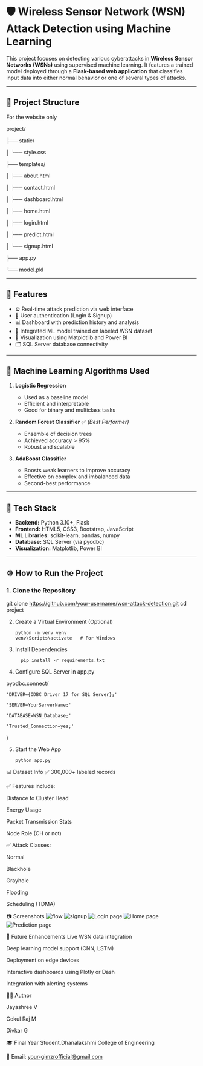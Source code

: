 # 🛡️ Wireless Sensor Network (WSN) Attack Detection using Machine Learning

This project focuses on detecting various cyberattacks in **Wireless Sensor Networks (WSNs)** using supervised machine learning. It features a trained model deployed through a **Flask-based web application** that classifies input data into either normal behavior or one of several types of attacks.

---

## 📁 Project Structure

For the website only

project/

├── static/

│ └── style.css

├── templates/

│ ├── about.html

│ ├── contact.html

│ ├── dashboard.html

│ ├── home.html

│ ├── login.html

│ ├── predict.html

│ └── signup.html

├── app.py

└── model.pkl



---

## 🚀 Features

- ⚙️ Real-time attack prediction via web interface
- 🔐 User authentication (Login & Signup)
- 📊 Dashboard with prediction history and analysis
- 🧠 Integrated ML model trained on labeled WSN dataset
- 📂 Visualization using Matplotlib and Power BI
- 🗂️ SQL Server database connectivity

---

## 🧠 Machine Learning Algorithms Used

1. **Logistic Regression**
   - Used as a baseline model
   - Efficient and interpretable
   - Good for binary and multiclass tasks

2. **Random Forest Classifier** ✅ *(Best Performer)*
   - Ensemble of decision trees
   - Achieved accuracy > 95%
   - Robust and scalable

3. **AdaBoost Classifier**
   - Boosts weak learners to improve accuracy
   - Effective on complex and imbalanced data
   - Second-best performance

---

## 🔧 Tech Stack

- **Backend:** Python 3.10+, Flask
- **Frontend:** HTML5, CSS3, Bootstrap, JavaScript
- **ML Libraries:** scikit-learn, pandas, numpy
- **Database:** SQL Server (via pyodbc)
- **Visualization:** Matplotlib, Power BI

---

## ⚙️ How to Run the Project

### 1. Clone the Repository

git clone https://github.com/your-username/wsn-attack-detection.git
cd project



2. Create a Virtual Environment (Optional)

       python -m venv venv
       venv\Scripts\activate   # For Windows



3. Install Dependencies

         pip install -r requirements.txt




4. Configure SQL Server in app.py

pyodbc.connect(

    'DRIVER={ODBC Driver 17 for SQL Server};'
    
    'SERVER=YourServerName;'
    
    'DATABASE=WSN_Database;'
    
    'Trusted_Connection=yes;'
)




5. Start the Web App

       python app.py




📊 Dataset Info
✅ 300,000+ labeled records

✅ Features include:

Distance to Cluster Head

Energy Usage

Packet Transmission Stats

Node Role (CH or not)

✅ Attack Classes:

Normal

Blackhole

Grayhole

Flooding

Scheduling (TDMA)



📷 Screenshots
![flow](https://github.com/user-attachments/assets/2dfd2946-90ca-4fe3-b503-92f0338efc32)
![signup](https://github.com/user-attachments/assets/8ce68810-4187-494c-858b-02025c2a9c90)
![Login page](https://github.com/user-attachments/assets/57ed8899-4e3c-44a3-8e87-4537f9dff1ce)
![Home page](https://github.com/user-attachments/assets/bf533838-48cb-4b3b-ad22-aa3996aec7de)
![Prediction page](https://github.com/user-attachments/assets/939c207d-bb9e-4baf-b107-ccb25888fd59)



🔮 Future Enhancements
Live WSN data integration

Deep learning model support (CNN, LSTM)

Deployment on edge devices

Interactive dashboards using Plotly or Dash

Integration with alerting systems

👨‍💻 Author

Jayashree V

Gokul Raj M

Divkar G

🎓 Final Year Student,Dhanalakshmi College of Engineering

📧 Email: your-gimzrofficial@gmail.com





